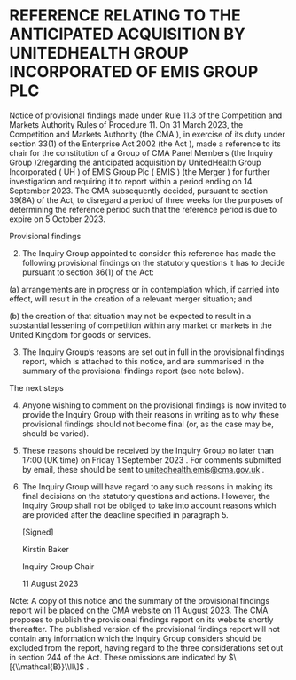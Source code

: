 # REFERENCE RELATING TO THE ANTICIPATED ACQUISITION BY UNITEDHEALTH GROUP INCORPORATED OF EMIS GROUP PLC

Notice of provisional findings made under Rule 11.3 of the Competition and Markets Authority Rules of Procedure 11. On 31 March 2023, the Competition and Markets Authority (the CMA ), in exercise of its duty under section 33(1) of the Enterprise Act 2002 (the Act ), made a reference to its chair for the constitution of a Group of CMA Panel Members (the Inquiry Group )2regarding the anticipated acquisition by UnitedHealth Group Incorporated ( UH ) of EMIS Group Plc ( EMIS ) (the Merger ) for further investigation and requiring it to report within a period ending on 14 September 2023. The CMA subsequently decided, pursuant to section 39(8A) of the Act, to disregard a period of three weeks for the purposes of determining the reference period such that the reference period is due to expire on 5 October 2023.

Provisional findings

2. The Inquiry Group appointed to consider this reference has made the following provisional findings on the statutory questions it has to decide pursuant to section 36(1) of the Act:

(a) arrangements are in progress or in contemplation which, if carried into effect, will result in the creation of a relevant merger situation; and

(b) the creation of that situation may not be expected to result in a substantial lessening of competition within any market or markets in the United Kingdom for goods or services.

3. The Inquiry Group’s reasons are set out in full in the provisional findings report, which is attached to this notice, and are summarised in the summary of the provisional findings report (see note below).

The next steps

4. Anyone wishing to comment on the provisional findings is now invited to provide the Inquiry Group with their reasons in writing as to why these provisional findings should not become final (or, as the case may be, should be varied).
5. These reasons should be received by the Inquiry Group no later than 17:00 (UK time) on Friday 1 September 2023 . For comments submitted by email, these should be sent to [unitedhealth.emis@cma.gov.uk](mailto:unitedhealth.emis@cma.gov.uk) .
6. The Inquiry Group will have regard to any such reasons in making its final decisions on the statutory questions and actions. However, the Inquiry Group shall not be obliged to take into account reasons which are provided after the deadline specified in paragraph 5.

   \[Signed\]

   Kirstin Baker

   Inquiry Group Chair

   11 August 2023

Note: A copy of this notice and the summary of the provisional findings report will be placed on the CMA website on 11 August 2023. The CMA proposes to publish the provisional findings report on its website shortly thereafter. The published version of the provisional findings report will not contain any information which the Inquiry Group considers should be excluded from the report, having regard to the three considerations set out in section 244 of the Act. These omissions are indicated by $\[{\\mathcal{B}}\\ll\]$ .